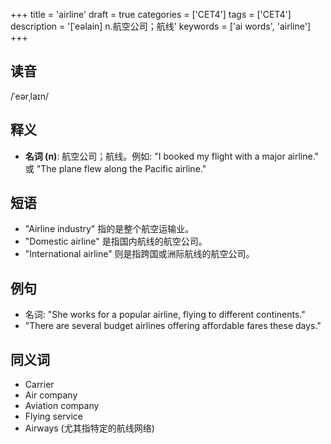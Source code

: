 +++
title = 'airline'
draft = true
categories = ['CET4']
tags = ['CET4']
description = '[ˈeəlain] n.航空公司；航线'
keywords = ['ai words', 'airline']
+++

## 读音
/ˈeərˌlaɪn/

## 释义
- **名词 (n)**: 航空公司；航线。例如: "I booked my flight with a major airline." 或 "The plane flew along the Pacific airline."

## 短语
- "Airline industry" 指的是整个航空运输业。
- "Domestic airline" 是指国内航线的航空公司。
- "International airline" 则是指跨国或洲际航线的航空公司。

## 例句
- 名词: "She works for a popular airline, flying to different continents."
- "There are several budget airlines offering affordable fares these days."

## 同义词
- Carrier
- Air company
- Aviation company
- Flying service
- Airways (尤其指特定的航线网络)

